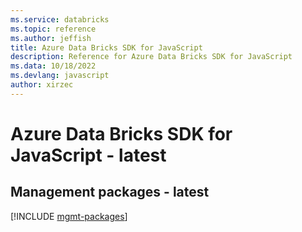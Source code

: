 ```yaml
---
ms.service: databricks
ms.topic: reference
ms.author: jeffish
title: Azure Data Bricks SDK for JavaScript
description: Reference for Azure Data Bricks SDK for JavaScript
ms.data: 10/18/2022
ms.devlang: javascript
author: xirzec
---
```

# Azure Data Bricks SDK for JavaScript - latest

## Management packages - latest
[!INCLUDE [mgmt-packages](data-bricks-mgmt-index.md)]